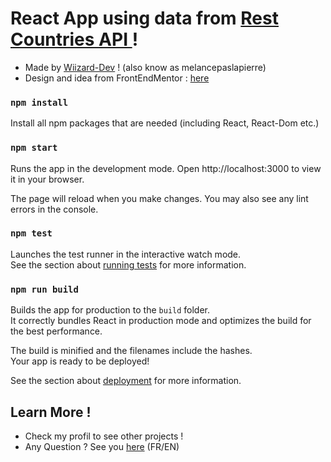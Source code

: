 # React App using data from [Rest Countries API ](https://restcountries.eu/) !

- Made by [Wiizard-Dev](https://github.com/Wiizard-dev) ! (also know as melancepaslapierre)
- Design and idea from FrontEndMentor : [here](https://www.frontendmentor.io/challenges/rest-countries-api-with-color-theme-switcher-5cacc469fec04111f7b848ca)

### `npm install`

Install all npm packages that are needed (including React, React-Dom etc.)

### `npm start`
Runs the app in the development mode.
Open http://localhost:3000 to view it in your browser.

The page will reload when you make changes.
You may also see any lint errors in the console.

### `npm test`

Launches the test runner in the interactive watch mode.\
See the section about [running tests](https://facebook.github.io/create-react-app/docs/running-tests) for more information.

### `npm run build`

Builds the app for production to the `build` folder.\
It correctly bundles React in production mode and optimizes the build for the best performance.

The build is minified and the filenames include the hashes.\
Your app is ready to be deployed!

See the section about [deployment](https://facebook.github.io/create-react-app/docs/deployment) for more information.

## Learn More ! 

- Check my profil to see other projects !
- Any Question ? See you [here](https://instagram.com/melancepaslapierre) (FR/EN)
